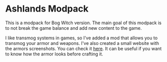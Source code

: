 # Ashlands Modpack

This is a modpack for Bog Witch version. The main goal of this modpack is to not break the game balance and add new content to the game.

I like transmog systems in games, so I've added a mod that allows you to transmog your armor and weapons. I've also created a small website with the armors screenshots. You can check it [here](https://my-valheim.vercel.app). It can be useful if you want to know how the armor looks before crafting it.
